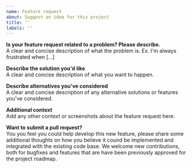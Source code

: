 ```yaml
---
name: Feature request
about: Suggest an idea for this project
title: ''
labels: ''
---
```


**Is your feature request related to a problem? Please describe.**  
A clear and concise description of what the problem is. Ex. I'm always frustrated when [...]

**Describe the solution you'd like**  
A clear and concise description of what you want to happen.

**Describe alternatives you've considered**  
A clear and concise description of any alternative solutions or features you've considered.

**Additional context**  
Add any other context or screenshots about the feature request here.

**Want to submit a pull request?**  
You you feel you could help develop this new feature, please share some additional thoughts on how you believe it cound be implemented and integrated with the existing code base. We welcome new contributions, both for bugfixes and features that are have been previously approved for the project roadmap.
